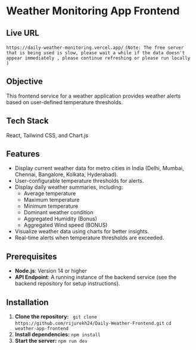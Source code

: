 # Weather Monitoring App Frontend

## Live URL
```https://daily-weather-monitoring.vercel.app/``` ```(Note: The free server that is being used is slow, please wait a while if the data doesn't appear immediately , please continue refreshing or please run locally )```

## Objective
This frontend service for a weather application provides weather alerts based on user-defined temperature thresholds.

## Tech Stack
React, Tailwind CSS, and Chart.js

## Features

- Display current weather data for metro cities in India (Delhi, Mumbai, Chennai, Bangalore, Kolkata, Hyderabad).
- User-configurable temperature thresholds for alerts.
- Display daily weather summaries, including:
  - Average temperature
  - Maximum temperature
  - Minimum temperature
  - Dominant weather condition
  - Aggregated Humidity (Bonus)
  - Aggregated Wind speed (BONUS)
- Visualize weather data using charts for better insights.
- Real-time alerts when temperature thresholds are exceeded.

## Prerequisites

- **Node.js**: Version 14 or higher
- **API Endpoint**: A running instance of the backend service (see the backend repository for setup instructions).

## Installation

1. **Clone the repository:**
  ``` git clone https://github.com/rijurekh24/Daily-Weather-Frontend.git```
   ```cd weather-app-frontend```
2.  **Install dependencies:**
     ```npm install```
3. **Start the server:**
   ```npm run dev```
